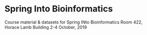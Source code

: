 # Spring Into Bioinformatics 

Course material & datasets for Spring INto Bioinformatics
Room 422, Horace Lamb Building
2-4 October, 2019
